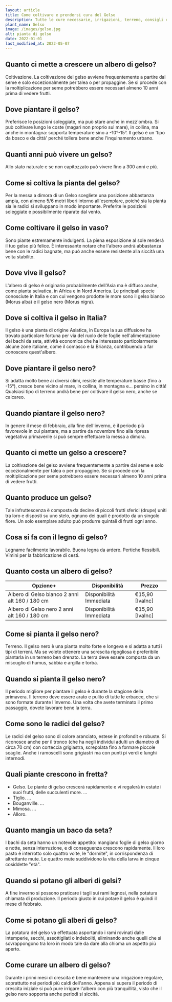 ```yaml
---
layout: article
title: Come coltivare e prendersi cura del Gelso
description: Tutte le cure necessarie, irrigazioni, terreno, consigli e molto altro sulla coltivazione del Gelso
plant_name: Gelso
image: /images/gelso.jpg
alt: pianta di gelso
date: 2022-01-01
last_modified_at: 2022-05-07
---
```


## Quanto ci mette a crescere un albero di gelso?

Coltivazione. La coltivazione del gelso avviene frequentemente a partire dal seme e solo eccezionalmente per talea o per propaggine. Se si procede con la moltiplicazione per seme potrebbero essere necessari almeno 10 anni prima di vedere frutti.

## Dove piantare il gelso?

Preferisce le posizioni soleggiate, ma può stare anche in mezz'ombra. Si può coltivare lungo le coste (magari non proprio sul mare), in collina, ma anche in montagna: sopporta temperature sino a -10°-15°. Il gelso è un 'tipo da bosco e da città' perché tollera bene anche l'inquinamento urbano.

## Quanti anni può vivere un gelso?

Allo stato naturale e se non capitozzato può vivere fino a 300 anni e più.

## Come si coltiva la pianta del gelso?

 Per la messa a dimora di un Gelso scegliete una posizione abbastanza ampia, con almeno 5/6 metri liberi intorno all'esemplare, poiché sia la pianta sia le radici si sviluppano in modo importante. Preferite le posizioni soleggiate e possibilmente riparate dal vento.

## Come coltivare il gelso in vaso?

 Sono piante estremamente indulgenti. La piena esposizione al sole renderà il tuo gelso più felice. È interessante notare che l'albero andrà abbastanza bene con le radici bagnate, ma può anche essere resistente alla siccità una volta stabilito.

## Dove vive il gelso?

L'albero di gelso è originario probabilmente dell'Asia ma è diffuso anche, come pianta selvatica, in Africa e in Nord America. Le principali specie conosciute in Italia e con cui vengono prodotte le more sono il gelso bianco (Morus alba) e il gelso nero (Morus nigra).

## Dove si coltiva il gelso in Italia?

Il gelso è una pianta di origine Asiatica, in Europa la sua diffusione ha trovato particolare fortuna per via del ruolo delle foglie nell'alimentazione dei bachi da seta, attività economica che ha interessato particolarmente alcune zone italiane, come il comasco e la Brianza, contribuendo a far conoscere quest'albero.

## Dove piantare il gelso nero?

 Si adatta molto bene ai diversi climi, resiste alle temperature basse (fino a -15°), cresce bene vicino al mare, in collina, in montagna e… persino in città! Qualsiasi tipo di terreno andrà bene per coltivare il gelso nero, anche se calcareo.

## Quando piantare il gelso nero?

 In genere il mese di febbraio, alla fine dell'inverno, è il periodo più favorevole in cui piantare, ma a partire da novembre fino alla ripresa vegetativa primaverile si può sempre effettuare la messa a dimora.

## Quanto ci mette un gelso a crescere?

La coltivazione del gelso avviene frequentemente a partire dal seme e solo eccezionalmente per talea o per propaggine. Se si procede con la moltiplicazione per seme potrebbero essere necessari almeno 10 anni prima di vedere frutti.

## Quanto produce un gelso?

 Tale infruttescenza è composta da decine di piccoli frutti sferici (drupe) uniti tra loro e disposti su uno stelo, ognuno dei quali è prodotto da un singolo fiore. Un solo esemplare adulto può produrre quintali di frutti ogni anno.

## Cosa si fa con il legno di gelso?

Legname facilmente lavorabile. Buona legna da ardere. Pertiche flessibili. Vimini per la fabbricazione di cesti.

## Quanto costa un albero di gelso?

|                                      Opzione+|          Disponibilità|         Prezzo|
|----------------------------------------------|-----------------------|---------------|
|Albero di Gelso bianco 2 anni alt 160 / 180 cm|Disponibilità Immediata|€15,90 [IvaInc]|
|  Albero di Gelso nero 2 anni alt 160 / 180 cm|Disponibilità Immediata|€15,90 [IvaInc]|

## Come si pianta il gelso nero?

Terreno. Il gelso nero è una pianta molto forte e longeva e si adatta a tutti i tipi di terreni. Ma se volete ottenere una screscita rigogliosa è preferibile piantarla in un terreno ben drenato. La terra deve essere composta da un miscuglio di humus, sabbia e argilla e torba.

## Quando si pianta il gelso nero?

Il periodo migliore per piantare il gelso è durante la stagione della primavera. Il terreno deve essere arato e pulito di tutte le erbacce, che si sono formate durante l'inverno. Una volta che avete terminato il primo passaggio, dovete lavorare bene la terra.

## Come sono le radici del gelso?

Le radici del gelso sono di colore aranciato, estese in profondit  e robuste. Si riconosce anche per il tronco (che ha negli individui adulti un diametro di circa 70 cm) con corteccia grigiastra, screpolata fino a formare piccole scaglie. Anche i ramoscelli sono grigiastri ma con punti pi  verdi e lunghi internodi.

## Quali piante crescono in fretta?

- Gelso. Le piante di gelso crescerà rapidamente e vi regalerà in estate i suoi frutti, delle succulenti more. ...
- Tiglio. ...
- Bouganville. ...
- Mimosa. ...
- Alloro.

## Quanto mangia un baco da seta?

I bachi da seta hanno un notevole appetito: mangiano foglie di gelso giorno e notte, senza interruzione, e di conseguenza crescono rapidamente. Il loro pasto è interrotto solo quattro volte, le "dormite", in corrispondenza di altrettante mute. Le quattro mute suddividono la vita della larva in cinque cosiddette "età".

## Quando si potano gli alberi di gelsi?

A fine inverno si possono praticare i tagli sui rami legnosi, nella potatura chiamata di produzione. Il periodo giusto in cui potare il gelso è quindi il mese di febbraio.

## Come si potano gli alberi di gelso?

La potatura del gelso va effettuata asportando i rami rovinati dalle intemperie, secchi, assottigliati o indeboliti, eliminando anche quelli che si sovrappongono tra loro in modo tale da dare alla chioma un aspetto più aperto.

## Come curare un albero di gelso?

 Durante i primi mesi di crescita è bene mantenere una irrigazione regolare, soprattutto nei periodi più caldi dell'anno. Appena si supera il periodo di crescita iniziale si può pure irrigare l'albero con più tranquillità, visto che il gelso nero sopporta anche periodi si siccità.

